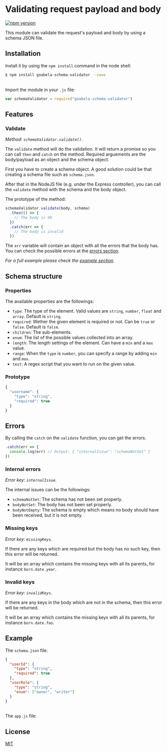 
# Validating request payload and body

[![npm version](https://badge.fury.io/js/goabela-schema-validator.svg)](https://badge.fury.io/js/goabela-schema-validator)

This module can validate the request's payload and body by using a schema JSON file.

## Installation
Install it by using the `npm install` command in the node shell:
```sh
$ npm install goabela-schema-validator --save
```
\
Import the module in your `.js` file:
```js
var schemaValidator = require("goabela-schema-validator")
```

## Features
### Validate
_Method: `schemaValidator.validate()`._

The `validate` method will do the validation. It will return a promise so you can call `then` and `catch` on the method. Required arguements are the body/payload as an object and the schema object.

First you have to create a schema object. A good solution could be that creating a schema file such as `schema.json`.

After that in the NodeJS file (e.g. under the Express controller), you can call the `validate` method with the schema and the body object.

The prototype of the method:
```js
schemaValidator.validate(body, schema)
  .then(() => {
    // The body is OK
  })
  .catch(err => {
    // The body is invalid
  })
```

The `err` variable will contain an object with all the errors that the body has. You can check the possible errors at the [errors section](#errors).

_For a full example please check the [example section](#example)._

## Schema structure
### Properties
The available properties are the followings:
- `type`: The type of the element. Valid values are `string`, `number`, `float` and `array`. Default is `string`.
- `required`: Wether the given element is required or not. Can be `true` or `false`. Default is `false`.
- `children`: The sub-elements.
- `enum`: The list of the possible values collected into an array.
- `length`: The length settings of the element. Can have a `min` and a `max` value.
- `range`: When the `type` is `number`, you can specify a range by adding `min` and `max`.
- `test`: A regex script that you want to run on the given value.

### Prototype
```js
{
  "username": {
    "type": "string",
    "required": true
  }
}
```

## Errors
By calling the `catch` on the `validate` function, you can get the errors.

```js
.catch(err => {
  console.log(err) // Output: { "internalIssue": "schemaNotSet" }
})
```

### Internal errors
_Error key: `internalIssue`._

The internal issues can be the followings:
- `schemaNotSet`: The schema has not been set properly.
- `bodyNotSet`: The body has not been set properly.
- `bodyNotEmpty`: The schema is empty which means no body should have been received, but it is not empty.

### Missing keys
_Error key: `missingKeys`._

If there are any keys which are required but the body has no such key, then this error will be returned.

It will be an array which contains the missing keys with all its parents, for instance `born.date.year`.

### Invalid keys
_Error key: `invalidKeys`._

If there are any keys in the body which are not in the schema, then this error will be returned.

It will be an array which contains the missing keys with all its parents, for instance `born.date.foo`.

## Example

The `schema.json` file:
```json
{
  "userId": {
    "type": "string",
    "required": true
  },
  "userRole": {
    "type": "string",
    "enum": ["owner", "writer"]
  }
}
```
\
The `app.js` file:

## License
[MIT](LICENSE)
